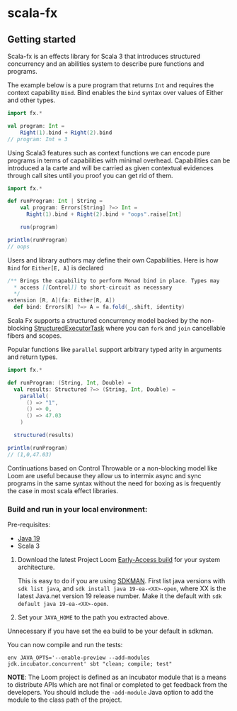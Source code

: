 # scala-fx

## Getting started

Scala-fx is an effects library for Scala 3 that introduces structured concurrency and an abilities system to describe pure functions and programs. 

The example below is a pure program that returns `Int` and requires the context capability `Bind`. Bind enables the `bind` syntax over values of Either and other types.

```scala
import fx.*

val program: Int =
    Right(1).bind + Right(2).bind
// program: Int = 3
```

Using Scala3 features such as context functions we can encode pure programs in terms of capabilities with minimal overhead.
Capabilities can be introduced a la carte and will be carried as given contextual evidences through call sites until you proof you can get rid of them.

```scala
import fx.*

def runProgram: Int | String =
    val program: Errors[String] ?=> Int =
      Right(1).bind + Right(2).bind + "oops".raise[Int]

    run(program)

println(runProgram)
// oops
```

Users and library authors may define their own Capabilities. Here is how `Bind` for `Either[E, A]` is declared

```scala
/** Brings the capability to perform Monad bind in place. Types may
  * access [[Control]] to short-circuit as necessary
  */
extension [R, A](fa: Either[R, A])
  def bind: Errors[R] ?=> A = fa.fold(_.shift, identity)
```

Scala Fx supports a structured concurrency model backed by the non-blocking [StructuredExecutorTask](https://openjdk.java.net/jeps/428)
where you can `fork` and `join` cancellable fibers and scopes.

Popular functions like `parallel` support arbitrary typed arity in arguments and return types.

```scala
import fx.*

def runProgram: (String, Int, Double) =
  val results: Structured ?=> (String, Int, Double) =
    parallel(
      () => "1",
      () => 0,
      () => 47.03
    )

  structured(results)

println(runProgram)
// (1,0,47.03)
```

Continuations based on Control Throwable or a non-blocking model like Loom are useful because they allow us to intermix async and sync programs in the same syntax without the need for boxing as is frequently the case in most scala effect libraries.

### Build and run in your local environment:

Pre-requisites:

- [Java 19](https://openjdk.org/projects/jdk/19/)
- Scala 3

1. Download the latest Project Loom [Early-Access build](https://openjdk.org/projects/jdk/19/) for your system architecture.

    This is easy to do if you are using [SDKMAN](https://sdkman.io/). First list java
    versions with `sdk list java`, and `sdk install java
    19-ea-<XX>-open`, where XX is the latest Java.net version 19
    release number. Make it the default with `sdk default java
    19-ea-<XX>-open`.

2. Set your `JAVA_HOME` to the path you extracted above.

  Unnecessary if you have set the ea build to be your default in sdkman.

You can now compile and run the tests:

```shell
env JAVA_OPTS='--enable-preview --add-modules jdk.incubator.concurrent' sbt "clean; compile; test"
```

**NOTE**: The Loom project is defined as an incubator module that is a means to distribute APIs which are not final or completed to get feedback from the developers.
You should include the `-add-module` Java option to add the module to the class path of the project.
